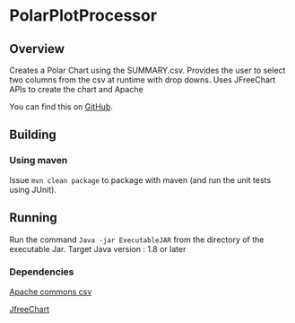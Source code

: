 # PolarPlotProcessor


## Overview

Creates a Polar Chart using the SUMMARY.csv. Provides the user to select two columns from the csv at runtime with drop downs.
Uses JFreeChart APIs to create the chart and Apache

You can find this on [GitHub](https://www.github.com).


## Building

### Using maven

Issue `mvn clean package` to package with maven (and run the unit tests using JUnit).

## Running

Run the command `Java -jar ExecutableJAR` from the directory of the executable Jar.
Target Java version : 1.8 or later

### Dependencies

 [Apache commons csv](https://github.com/apache/commons-csv)
 
 [JfreeChart](https://github.com/jfree/jfreechart)